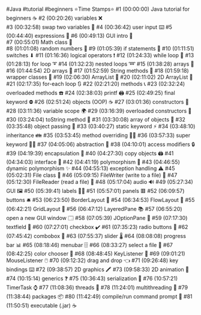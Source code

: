 #Java #tutorial #beginners
⭐️Time Stamps⭐️ 
#1   (00:00:00)  Java tutorial for beginners ☕
#2   (00:20:26)  variables ❌   
#3   (00:32:58)  swap two variables 💱
#4   (00:36:42)  user input ⌨️
#5   (00:44:40)  expressions 🧮
#6   (00:49:13)  GUI intro 🚩   
#7   (00:55:01)  Math class 📐   
#8   (01:01:08)  random numbers 🎲
#9   (01:05:39)  if statements 🚧
#10 (01:11:51)  switches ⬇
#11 (01:16:36)  logical operators ❗
#12 (01:24:33)  while loop 🔄
#13 (01:28:13)  for loop ➰
#14 (01:32:23)  nested loops ➿
#15 (01:38:28)  arrays 🚗
#16 (01:44:54)  2D arrays 🚚
#17 (01:52:59)  String methods 💬
#18 (01:59:18)  wrapper classes 🎁
#19 (02:06:30)  ArrayList 🧾
#20 (02:11:02)  2D ArrayList 📜
#21 (02:17:35)  for-each loop 🔃
#22 (02:21:20)  methods 📞
#23 (02:32:24)  overloaded methods ☎️
#24 (02:38:03)  printf 🖨️
#25 (02:49:25)  final keyword ⛔
#26 (02:51:24)  objects (OOP) ☕
#27 (03:01:36)  constructors 👷
#28 (03:11:36)  variable scope 🌍
#29 (03:16:39)  overloaded constructors 🍕
#30 (03:24:04)  toString method 🎉
#31 (03:30:08)  array of objects 🍱
#32 (03:35:48)  object passing 🏬
#33 (03:40:27)  static keyword ⚡
#34 (03:48:10)  inheritance 👪
#35 (03:53:45)  method overriding 🙅‍♂️
#36 (03:57:33)  super keyword 🦸‍♂️
#37 (04:05:06)  abstraction 👻
#38 (04:10:01)  access modifiers 🔒
#39 (04:19:39)  encapsulation 💊
#40 (04:27:30)  copy objects 🖨️
#41 (04:34:03)  interface 🦅
#42 (04:41:19)  polymorphism 🏁
#43 (04:46:55)  dynamic polymorphism ✨
#44 (04:55:13)  exception handling ⚠️
#45 (05:02:31)  File class 📁
#46 (05:09:15)  FileWriter (write to a file) 📝
#47 (05:12:30)  FileReader (read a file) 📖
#48 (05:17:04)  audio 🔊
#49 (05:27:34)  GUI 🖼️
#50 (05:39:41)  labels 👨‍💻
#51 (05:57:01)  panels 🟥
#52 (06:09:57)  buttons 🛎️
#53 (06:23:50)  BorderLayout 🧭
#54 (06:34:53)  FlowLayout 🌊
#55 (06:42:21)  GridLayout 🔳
#56 (06:47:12)  LayeredPane 📚
#57 (06:55:20)  open a new GUI window 🗔
#58 (07:05:39)  JOptionPane 🛑
#59 (07:17:30)  textfield 📛
#60 (07:27:01)  checkbox ✔️
#61 (07:35:23)  radio buttons 🔘
#62 (07:45:42)  combobox 📑
#63 (07:55:37)  slider 🌡️
#64 (08:08:08)  progress bar 📊
#65 (08:18:46)  menubar 🗄️
#66 (08:33:27)  select a file 🔎
#67 (08:42:25)  color chooser 🎨
#68 (08:48:45)  KeyListener 🚀
#69 (09:01:21)  MouseListener 🖱️
#70 (09:12:32)  drag and drop 👈
#71 (09:26:48)  key bindings ⌨️
#72 (09:38:57)  2D graphics 🖍️
#73 (09:58:33)  2D animation 👾
#74 (10:15:14)  generics ❓
#75 (10:36:43)  serialization 🥣
#76 (10:57:21)  TimerTask ⌚
#77 (11:08:36)  threads 🧵
#78 (11:24:01)  multithreading 🧶
#79 (11:38:44)  packages 📦
#80 (11:42:49)  compile/run command prompt 💽
#81 (11:50:51)  executable (.jar) ☕